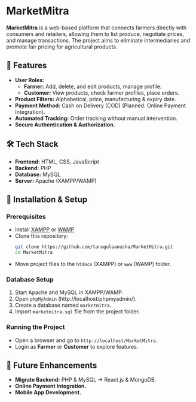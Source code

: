 # MarketMitra

**MarketMitra** is a web-based platform that connects farmers directly with consumers and retailers, allowing them to list produce, negotiate prices, and manage transactions. The project aims to eliminate intermediaries and promote fair pricing for agricultural products.

## 🚀 Features
- **User Roles:**
  - **Farmer:** Add, delete, and edit products, manage profile.
  - **Customer:** View products, check farmer profiles, place orders.
- **Product Filters:** Alphabetical, price, manufacturing & expiry date.
- **Payment Method:** Cash on Delivery (COD) (Planned: Online Payment Integration).
- **Automated Tracking:** Order tracking without manual intervention.
- **Secure Authentication & Authorization.**

## 🛠️ Tech Stack
- **Frontend:** HTML, CSS, JavaScript
- **Backend:** PHP
- **Database:** MySQL
- **Server:** Apache (XAMPP/WAMP)

## 🔧 Installation & Setup
### Prerequisites
- Install [XAMPP](https://www.apachefriends.org/index.html) or [WAMP](https://www.wampserver.com/)
- Clone this repository:
  ```sh
  git clone https://github.com/tanugulaanusha/MarketMitra.git
  cd MarketMitra
  ```
- Move project files to the `htdocs` (XAMPP) or `www` (WAMP) folder.

### Database Setup
1. Start Apache and MySQL in XAMPP/WAMP.
2. Open `phpMyAdmin` (http://localhost/phpmyadmin/).
3. Create a database named `marketmitra`.
4. Import `marketmitra.sql` file from the project folder.

### Running the Project
- Open a browser and go to `http://localhost/MarketMitra`.
- Login as **Farmer** or **Customer** to explore features.

## 📌 Future Enhancements
- **Migrate Backend:** PHP & MySQL → React.js & MongoDB.
- **Online Payment Integration.**
- **Mobile App Development.**


